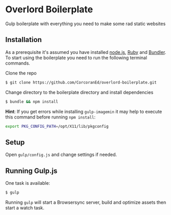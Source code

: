 # Overlord Boilerplate

Gulp boilerplate with everything you need to make some rad static websites


## Installation

As a prerequisite it's assumed you have installed [node.js](http://nodejs.org), [Ruby](https://www.ruby-lang.org/en/) and [Bundler](http://bundler.io). To start using the boilerplate you need to run the following terminal commands.

Clone the repo

```sh
$ git clone https://github.com/CorcoranEd/overlord-boilerplate.git
```

Change directory to the boilerplate directory and install dependencies

```sh
$ bundle && npm install
```

**Hint**: If you get errors while installing `gulp-imagemin` it may help to execute this command before running `npm install`:

```sh
export PKG_CONFIG_PATH=/opt/X11/lib/pkgconfig
```


## Setup

Open `gulp/config.js` and change settings if needed.


## Running Gulp.js

One task is available:

```sh
$ gulp
```

Running `gulp` will start a Browsersync server, build and optimize assets then start a watch task.
